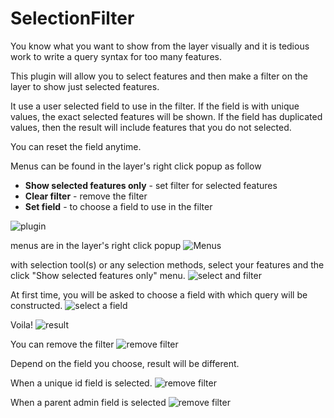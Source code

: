 # SelectionFilter
 You know what you want to show from the layer visually and it is tedious work to write a query syntax for too many features.

 This plugin will allow you to select features and then make a filter on the layer to show just selected features.
 
 It use a user selected field to use in the filter. If the field is with unique values, the exact selected features will be shown. If the field has duplicated values, then the result will include features that you do not selected.

 You can reset the field anytime.

Menus can be found in the layer's right click popup as follow
 - **Show selected features only** - set filter for selected features
 - **Clear filter** - remove the filter
 - **Set field** - to choose a field to use in the filter

![plugin](images/plugin.jpg)

menus are in the layer's right click popup
![Menus](images/menus.jpg)

with selection tool(s) or any selection methods, select your features and the click "Show selected features only" menu.
![select and filter](images/select_and_filter.jpg)

At first time, you will be asked to choose a field with which query will be constructed.
![select a field](images/select_a_field.jpg)

Voila!
![result](images/results.jpg)

You can remove the filter
![remove filter](images/remove_filter.jpg)

Depend on the field you choose, result will be different.

When a unique id field is selected.
![remove filter](images/unique_field_results.jpg)

When a parent admin field is selected
![remove filter](images/nonunique_field_results.jpg)
